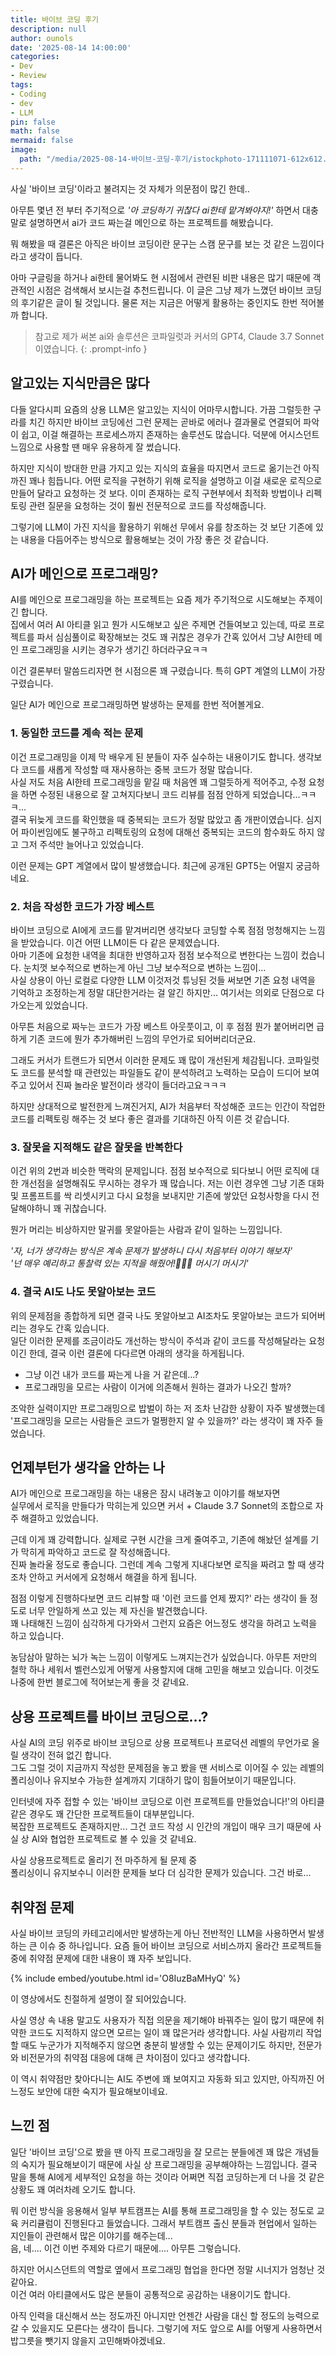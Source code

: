 ```yaml
---
title: 바이브 코딩 후기
description: null
author: ounols
date: '2025-08-14 14:00:00'
categories:
- Dev
- Review
tags:
- Coding
- dev
- LLM
pin: false
math: false
mermaid: false
image:
  path: "/media/2025-08-14-바이브-코딩-후기/istockphoto-171111071-612x612.jpg"
---
```


사실 '바이브 코딩'이라고 불려지는 것 자체가 의문점이 많긴 한데..

아무튼 몇년 전 부터 주기적으로 *'아 코딩하기 귀찮다 ai한테 맡겨봐야지!'* 하면서
대충 말로 설명하면서 ai가 코드 짜는걸 메인으로 하는 프로젝트를 해봤습니다.

뭐 해봤을 때 결론은
아직은 바이브 코딩이란 문구는 스캠 문구를 보는 것 같은 느낌이다
라고 생각이 듭니다.

아마 구글링을 하거나 ai한테 물어봐도 현 시점에서 관련된 비판 내용은 많기 때문에 객관적인 시점은 검색해서 보시는걸 추천드립니다.
이 글은 그냥 제가 느꼈던 바이브 코딩의 후기같은 글이 될 것입니다. 물론 저는 지금은 어떻게 활용하는 중인지도 한번 적어볼까 합니다.

> 참고로 제가 써본 ai와 솔루션은 코파일럿과 커서의 GPT4, Claude 3.7 Sonnet이였습니다.
{: .prompt-info }
## 알고있는 지식만큼은 많다
다들 알다시피 요즘의 상용 LLM은 알고있는 지식이 어마무시합니다.
가끔 그럴듯한 구라를 치긴 하지만 바이브 코딩에선 그런 문제는 곧바로 에러나 결과물로 연결되어 파악이 쉽고, 이걸 해결하는 프로세스까지 존재하는 솔루션도 많습니다.
덕분에 어시스던트 느낌으로 사용할 땐 매우 유용하게 잘 썼습니다.

하지만 지식이 방대한 만큼 가지고 있는 지식의 효율을 따지면서 코드로 옮기는건 아직까진 꽤나 힘듭니다.
어떤 로직을 구현하기 위해 로직을 설명하고 이걸 새로운 로직으로 만들어 달라고 요청하는 것 보다.
이미 존재하는 로직 구현부에서 최적화 방법이나 리펙토링 관련 질문을 요청하는 것이 훨씬 전문적으로 코드를 작성해줍니다.

그렇기에 LLM이 가진 지식을 활용하기 위해선 무에서 유를 창조하는 것 보단
기존에 있는 내용을 다듬어주는 방식으로 활용해보는 것이 가장 좋은 것 같습니다.

## AI가 메인으로 프로그래밍?
AI를 메인으로 프로그래밍을 하는 프로젝트는 요즘 제가 주기적으로 시도해보는 주제이긴 합니다.<br>
집에서 여러 AI 아티클 읽고 뭔가 시도해보고 싶은 주제면 건들여보고 있는데, 따로 프로젝트를 파서 심심풀이로 확장해보는 것도 꽤 귀찮은 경우가 간혹 있어서 
그냥 AI한테 메인 프로그래밍을 시키는 경우가 생기긴 하더라구요ㅋㅋ

이건 결론부터 말씀드리자면 현 시점으론 꽤 구렸습니다. 특히 GPT 계열의 LLM이 가장 구렸습니다.

일단 AI가 메인으로 프로그래밍하면 발생하는 문제를 한번 적어볼게요.

### 1. 동일한 코드를 계속 적는 문제
이건 프로그래밍을 이제 막 배우게 된 분들이 자주 실수하는 내용이기도 합니다. 생각보다 코드를 새롭게 작성할 때 재사용하는 중복 코드가 정말 많습니다.<br>
사실 저도 처음 AI한테 프로그래밍을 맡길 때 처음엔 꽤 그럴듯하게 적어주고, 수정 요청을 하면 수정된 내용으로 잘 고쳐지다보니 코드 리뷰를 점점 안하게 되었습니다...ㅋㅋㅋ...<br>
결국 뒤늦게 코드를 확인했을 때 중복되는 코드가 정말 많았고 좀 개판이였습니다. 심지어 파이썬임에도 불구하고 리펙토링의 요청에 대해선 중복되는 코드의 함수화도 하지 않고 그저 주석만 늘어나고 있었습니다.

이런 문제는 GPT 계열에서 많이 발생했습니다. 최근에 공개된 GPT5는 어떨지 궁금하네요.

### 2. 처음 작성한 코드가 가장 베스트
바이브 코딩으로 AI에게 코드를 맡겨버리면 생각보다 코딩할 수록 점점 멍청해지는 느낌을 받았습니다. 이건 어떤 LLM이든 다 같은 문제였습니다.<br>
아마 기존에 요청한 내역을 최대한 반영하고자 점점 보수적으로 변한다는 느낌이 컸습니다. 눈치껏 보수적으로 변하는게 아닌 그냥 보수적으로 변하는 느낌이...<br>
사실 상용이 아닌 로컬로 다양한 LLM 이것저것 튜닝된 것들 써보면 기존 요청 내역을 기억하고 조정하는게 정말 대단한거라는 걸 알긴 하지만... 여기서는 의외로 단점으로 다가오는게 있었습니다.

아무튼 처음으로 짜누는 코드가 가장 베스트 아웃풋이고, 이 후 점점 뭔가 붙어버리면 급하게 기존 코드에 뭔가 추가해버린 느낌의 무언가로 되어버리더군요.

그래도 커서가 트랜드가 되면서 이러한 문제도 꽤 많이 개선된게 체감됩니다. 코파일럿도 코드를 분석할 때 관련있는 파일들도 같이 분석하려고 노력하는 모습이 드디어 보여주고 있어서 진짜 놀라운 발전이라 생각이 들더라고요ㅋㅋㅋ

하지만 상대적으로 발전한게 느껴진거지, AI가 처음부터 작성해준 코드는 인간이 작업한 코드를 리펙토링 해주는 것 보다 좋은 결과를 기대하진 아직 이른 것 같습니다.

### 3. 잘못을 지적해도 같은 잘못을 반복한다
이건 위의 2번과 비슷한 맥락의 문제입니다. 점점 보수적으로 되다보니 어떤 로직에 대한 개선점을 설명해줘도 무시하는 경우가 꽤 많습니다. 저는 이런 경우엔 그냥 기존 대화 및 프롬프트를 싹 리셋시키고 다시 요청을 보내지만 기존에 쌓았던 요청사항을 다시 전달해야하니 꽤 귀찮습니다.

뭔가 머리는 비상하지만 말귀를 못알아듣는 사람과 같이 일하는 느낌입니다.<br>

*'자, 너가 생각하는 방식은 계속 문제가 발생하니 다시 처음부터 이야기 해보자'<br>
'넌 매우 예리하고 통찰력 있는 지적을 해줬어!🥹🥹🥹 머시기 머시기'*

### 4. 결국 AI도 나도 못알아보는 코드
위의 문제점을 종합하게 되면 결국 나도 못알아보고 AI조차도 못알아보는 코드가 되어버리는 경우도 간혹 있습니다.<br>
일단 이러한 문제를 조금이라도 개선하는 방식이 주석과 같이 코드를 작성해달라는 요청이긴 한데, 결국 이런 결론에 다다르면 아래의 생각을 하게됩니다.

* 그냥 이건 내가 코드를 짜는게 나을 거 같은데...?
* 프로그래밍을 모르는 사람이 이거에 의존해서 원하는 결과가 나오긴 할까?

조악한 실력이지만 프로그래밍으로 밥벌이 하는 저 조차 난감한 상황이 자주 발생했는데 '프로그래밍을 모르는 사람들은 코드가 멀쩡한지 알 수 있을까?' 라는 생각이 꽤 자주 들었습니다.

## 언제부턴가 생각을 안하는 나
AI가 메인으로 프로그래밍을 하는 내용은 잠시 내려놓고 이야기를 해보자면<br>
실무에서 로직을 만들다가 막히는게 있으면 커서 + Claude 3.7 Sonnet의 조합으로 자주 해결하고 있었습니다.

근데 이게 꽤 강력합니다. 실제로 구현 시간을 크게 줄여주고, 기존에 해놨던 설계를 기가 막히게 파악하고 코드로 잘 작성해줍니다.<br>
진짜 놀라울 정도로 좋습니다. 그런데 계속 그렇게 지내다보면 로직을 짜려고 할 때 생각조차 안하고 커서에게 요청해서 해결을 하게 됩니다.

점점 이렇게 진행하다보면 코드 리뷰할 때 '이런 코드를 언제 짰지?' 라는 생각이 들 정도로 너무 안일하게 쓰고 있는 제 자신을 발견했습니다.<br>
꽤 나태해진 느낌이 심각하게 다가와서 그런지 요즘은 어느정도 생각을 하려고 노력을 하고 있습니다.

농담삼아 말하는 뇌가 녹는 느낌이 이렇게도 느껴지는건가 싶었습니다. 아무튼 저만의 철학 하나 세워서 벨런스있게 어떻게 사용할지에 대해 고민을 해보고 있습니다.
이것도 나중에 한번 블로그에 적어보는게 좋을 것 같네요.

## 상용 프로젝트를 바이브 코딩으로...?
사실 AI의 코딩 위주로 바이브 코딩으로 상용 프로젝트나 프로덕션 레벨의 무언가로 올릴 생각이 전혀 없긴 합니다.<br>
그도 그럴 것이 지금까지 작성한 문제점을 놓고 봤을 땐 서비스로 이어질 수 있는 레벨의 폴리싱이나 유지보수 가능한 설계까지 기대하기 많이 힘들어보이기 때문입니다.

인터넷에 자주 접할 수 있는 '바이브 코딩으로 이런 프로젝트를 만들었습니다!'의 아티클 같은 경우도 꽤 간단한 프로젝트들이 대부분입니다.<br>
복잡한 프로젝트도 존재하지만... 그건 코드 작성 시 인간의 개입이 매우 크기 때문에 사실 상 AI와 협업한 프로젝트로 볼 수 있을 것 같네요.


사실 상용프로젝트로 올리기 전 마주하게 될 문제 중<br>
폴리싱이니 유지보수니 이러한 문제들 보다 더 심각한 문제가 있습니다. 그건 바로...


## 취약점 문제
사실 바이브 코딩의 카테고리에서만 발생하는게 아닌 전반적인 LLM을 사용하면서 발생하는 큰 이슈 중 하나입니다.
요즘 들어 바이브 코딩으로 서비스까지 올라간 프로젝트들 중에 취약점 문제에 대한 내용이 꽤 자주 보입니다.

{% include embed/youtube.html id='O8IuzBaMHyQ' %}

이 영상에서도 친절하게 설명이 잘 되어있습니다.

사실 영상 속 내용 말고도 사용자가 직접 의문을 제기해야 바꿔주는 일이 많기 때문에 취약한 코드도 지적하지 않으면 모르는 일이 꽤 많은거라 생각합니다.
사실 사람끼리 작업할 때도 누군가가 지적해주지 않으면 충분히 발생할 수 있는 문제이기도 하지만, 전문가와 비전문가의 취약점 대응에 대해 큰 차이점이 있다고 생각합니다.

이 역시 취약점만 찾아다니는 AI도 주변에 꽤 보여지고 자동화 되고 있지만, 아직까진 어느정도 보안에 대한 숙지가 필요해보이네요.

## 느낀 점
일단 '바이브 코딩'으로 봤을 땐 아직 프로그래밍을 잘 모르는 분들에겐 꽤 많은 개념들의 숙지가 필요해보이기 때문에 사실 상 프로그래밍을 공부해야하는 느낌입니다.
결국 말을 통해 AI에게 세부적인 요청을 하는 것이라 어쩌면 직접 코딩하는게 더 나을 것 같은 상황도 꽤 여러차례 오기도 합니다.

뭐 이런 방식을 응용해서 일부 부트캠프는 AI를 통해 프로그래밍을 할 수 있는 정도로 교육 커리큘럼이 진행된다고 들었습니다. 그래서 부트캠프 출신 분들과 현업에서 일하는 지인들이 관련해서 많은 이야기를 해주는데... <br>
음, 네.... 이건 이번 주제와 다르기 때문에.... 아무튼 그렇습니다.

하지만 어시스던트의 역할로 옆에서 프로그래밍 협업을 한다면 정말 시너지가 엄청난 것 같아요.<br>
이건 여러 아티클에서도 많은 분들이 공통적으로 공감하는 내용이기도 합니다.

아직 인력을 대신해서 쓰는 정도까진 아니지만 언젠간 사람을 대신 할 정도의 능력으로 갈 수 있을지도 모른다는 생각이 듭니다.
그렇기에 저도 앞으로 AI를 어떻게 사용하면서 밥그릇을 뺏기지 않을지 고민해봐야겠네요.
